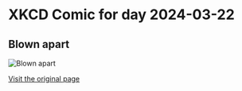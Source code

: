 
# XKCD Comic for day 2024-03-22

## Blown apart

![Blown apart](https://imgs.xkcd.com/comics/blownapart_color.jpg "Blown into prime factors")

[Visit the original page](https://xkcd.com/5/)
